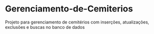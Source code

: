 # Gerenciamento-de-Cemiterios
Projeto para gerenciamento de cemitérios com inserções, atualizações, exclusões e buscas no banco de dados
